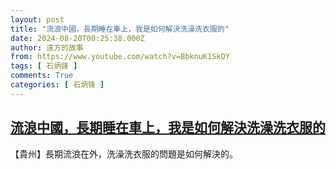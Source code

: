 ```yaml
---
layout: post
title: "流浪中國，長期睡在車上，我是如何解決洗澡洗衣服的"
date: 2024-08-20T00:25:38.000Z
author: 遠方的故事
from: https://www.youtube.com/watch?v=BbknuK1SkOY
tags: [ 石炳锋 ]
comments: True
categories: [ 石炳锋 ]
---
```

<!--1724113538000-->
[流浪中國，長期睡在車上，我是如何解決洗澡洗衣服的](https://www.youtube.com/watch?v=BbknuK1SkOY)
------

<div>
【貴州】長期流浪在外，洗澡洗衣服的問題是如何解決的。
</div>
